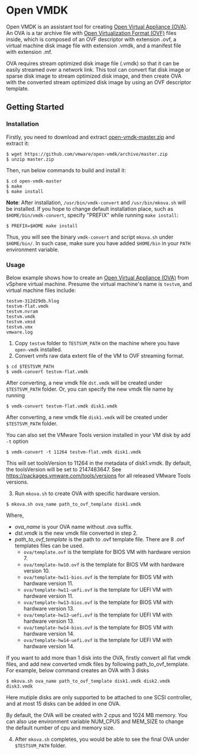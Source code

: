 # Open VMDK

Open VMDK is an assistant tool for creating [Open Virtual Appliance (OVA)](https://en.wikipedia.org/wiki/Virtual_appliance). An OVA is a tar archive file with [Open Virtualization Format (OVF)](https://en.wikipedia.org/wiki/Open_Virtualization_Format) files inside, which is composed of an OVF descriptor with extension .ovf, a virtual machine disk image file with extension .vmdk, and a manifest file with extension .mf.

OVA requires stream optimized disk image file (.vmdk) so that it can be easily streamed over a network link. This tool can convert flat disk image or sparse disk image to stream optimized disk image,  and then create OVA with the converted stream optimized disk image by using an OVF descriptor template.

## Getting Started

### Installation
Firstly, you need to download and extract [open-vmdk-master.zip](https://github.com/vmware/open-vmdk/archive/master.zip) and extract it:
```
$ wget https://github.com/vmware/open-vmdk/archive/master.zip
$ unzip master.zip
```

Then, run below commands to build and install it:

```
$ cd open-vmdk-master
$ make
$ make install
```
**Note**: After installation, `/usr/bin/vmdk-convert` and `/usr/bin/mkova.sh` will be installed. If you hope to change default installation place, such as `$HOME/bin/vmdk-convert`, specify "PREFIX" while running `make install`:
```
$ PREFIX=$HOME make install
```
Thus, you will see the binary `vmdk-convert` and script `mkova.sh` under `$HOME/bin/`. In such case, make sure you have added `$HOME/bin` in your `PATH` environment variable.


### Usage

Below example shows how to create an [Open Virtual Appliance (OVA)](https://en.wikipedia.org/wiki/Virtual_appliance) from vSphere virtual machine. Presume the virtual machine's name is `testvm`, and virtual machine files include:
```
testvm-312d29db.hlog
testvm-flat.vmdk
testvm.nvram
testvm.vmdk
testvm.vmsd
testvm.vmx
vmware.log
```
1. Copy `testvm` folder to `TESTSVM_PATH` on the machine where you have `open-vmdk` installed.
2. Convert vmfs raw data extent file of the VM to OVF streaming format.
```
$ cd $TESTSVM_PATH
$ vmdk-convert testvm-flat.vmdk
```
After converting, a new vmdk file `dst.vmdk` will be created under `$TESTSVM_PATH` folder.
Or, you can specify the new vmdk file name by running
```
$ vmdk-convert testvm-flat.vmdk disk1.vmdk
```
After converting, a new vmdk file `disk1.vmdk` will be created under `$TESTSVM_PATH` folder.

You can also set the VMware Tools version installed in your VM disk by add `-t` option
```
$ vmdk-convert -t 11264 testvm-flat.vmdk disk1.vmdk
```
This will set toolsVersion to 11264 in the metadata of disk1.vmdk. By default, the toolsVersion will be set to 2147483647.
See https://packages.vmware.com/tools/versions for all released VMware Tools versions.

3. Run `mkova.sh` to create OVA with specific hardware version.
```
$ mkova.sh ova_name path_to_ovf_template disk1.vmdk
```
Where,
* _ova_name_ is your OVA name without .ova suffix.
* _dst.vmdk_ is the new vmdk file converted in step 2.
* _path_to_ovf_template_ is the path to .ovf template file. There are 8 .ovf templates files can be used.
    * `ova/template.ovf` is the template for BIOS VM with hardware version 7.
    * `ova/template-hw10.ovf` is the template for BIOS VM with hardware version 10.
    * `ova/template-hw11-bios.ovf` is the template for BIOS VM with hardware version 11.
    * `ova/template-hw11-uefi.ovf` is the template for UEFI VM with hardware version 11.
    * `ova/template-hw13-bios.ovf` is the template for BIOS VM with hardware version 13.
    * `ova/template-hw13-uefi.ovf` is the template for UEFI VM with hardware version 13.
    * `ova/template-hw14-bios.ovf` is the template for BIOS VM with hardware version 14.
    * `ova/template-hw14-uefi.ovf` is the template for UEFI VM with hardware version 14.

If you want to add more than 1 disk into the OVA, firstly convert all flat vmdk files, and add new converted vmdk files by following path_to_ovf_template.
For example, below command creates an OVA with 3 disks
```
$ mkova.sh ova_name path_to_ovf_template disk1.vmdk disk2.vmdk disk3.vmdk
```
Here mutiple disks are only supported to be attached to one SCSI controller, and at most 15 disks can be added in one OVA.

By default, the OVA will be created with 2 cpus and 1024 MB memory. You can also use environment variable NUM_CPUS and MEM_SIZE to change the default number of cpu and memory size.

4. After `mkova.sh` completes, you would be able to see the final OVA under `$TESTSVM_PATH` folder.
